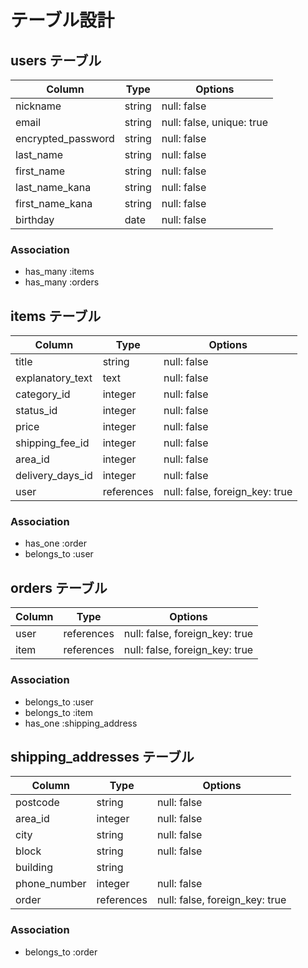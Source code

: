 # テーブル設計

## users テーブル

| Column             | Type   | Options                   |
| ------------------ | ------ | ------------------------- |
| nickname           | string | null: false               |
| email              | string | null: false, unique: true |
| encrypted_password | string | null: false               |
| last_name          | string | null: false               |
| first_name         | string | null: false               | 
| last_name_kana     | string | null: false               |
| first_name_kana    | string | null: false               |
| birthday           | date   | null: false               |

### Association

- has_many :items
- has_many :orders

## items テーブル

| Column             | Type       | Options                        |
| ------------------ | ---------- | ------------------------------ |
| title              | string     | null: false                    |
| explanatory_text   | text       | null: false                    |
| category_id        | integer    | null: false                    |
| status_id          | integer    | null: false                    |
| price              | integer    | null: false                    |
| shipping_fee_id    | integer    | null: false                    |
| area_id            | integer    | null: false                    |
| delivery_days_id   | integer    | null: false                    |
| user               | references | null: false, foreign_key: true |

### Association

- has_one :order
- belongs_to :user

## orders テーブル

| Column      | Type       | Options                        |
| ----------- | ---------- | ------------------------------ |
| user        | references | null: false, foreign_key: true |
| item        | references | null: false, foreign_key: true |

### Association

- belongs_to :user
- belongs_to :item
- has_one :shipping_address

## shipping_addresses テーブル

| Column         | Type       | Options                        |
| -----------    | ---------- | ------------------------------ |
| postcode       | string     | null: false                    |
| area_id        | integer    | null: false                    |
| city           | string     | null: false                    |
| block          | string     | null: false                    |
| building       | string     |                                |
| phone_number   | integer    | null: false                    |
| order          | references | null: false, foreign_key: true |
### Association

- belongs_to :order